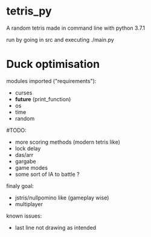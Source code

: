 # tetris_py
A random tetris made in command line with python 3.7.1

run by going in src and executing ./main.py

# __Duck optimisation__

modules imported ("requirements"):
  - curses
  - __future__ (print_function)
  - os
  - time
  - random

#TODO:
  - more scoring methods (modern tetris like)
  - lock delay
  - das/arr
  - gargabe
  - game modes
  - some sort of IA to battle ?

finaly goal:
  - jstris/nullpomino like (gameplay wise)
  - multiplayer

known issues:
  - last line not drawing as intended

